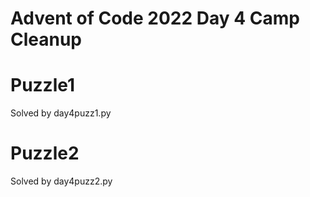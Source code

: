 # Advent of Code 2022 Day 4 Camp Cleanup

# Puzzle1
Solved by day4puzz1.py

# Puzzle2
Solved by day4puzz2.py




